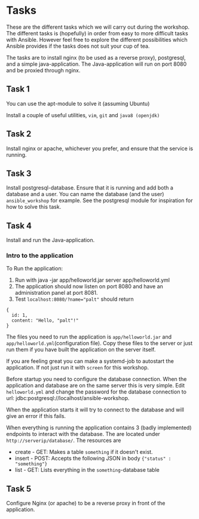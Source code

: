 # Tasks

These are the different tasks which we will carry out during the workshop. The different tasks is (hopefully) in order from easy to more difficult tasks with Ansible. However feel free to explore the different possibilities which Ansible provides if the tasks does not suit your cup of tea.

The tasks are to install nginx (to be used as a reverse proxy), postgresql, and a simple java-application. The Java-application will run on port 8080 and be proxied through nginx.

## Task 1
You can use the apt-module to solve it (assuming Ubuntu)

Install a couple of useful utilities, `vim`, `git` and `java8 (openjdk)`

## Task 2
Install nginx or apache, whichever you prefer, and ensure that the service is running.

## Task 3
Install postgresql-database. Ensure that it is running and add both a database and a user. You can name the database (and the user) `ansible_workshop` for example. See the postgresql module for inspiration for how to solve this task.

## Task 4
Install and run the Java-application.

### Intro to the application

To Run the application:
1. Run with java -jar app/helloworld.jar server app/helloworld.yml
2. The application should now listen on port 8080 and have an administration panel at port 8081.
3. Test `localhost:8080/?name="palt"` should return
```
{
  id: 1,
  content: "Hello, "palt"!"
}
```

The files you need to run the application is `app/helloworld.jar` and  `app/helloworld.yml`(configuration file). Copy these files to the server or just run them if you have built the application on the server itself.

If you are feeling great you can make a systemd-job to autostart the application. If not just run it with `screen` for this workshop.

Before startup you need to configure the database connection. When the application and database are on the same server this is very simple. Edit `helloworld.yml` and change the password for the database connection to url: jdbc:postgresql://localhost/ansible-workshop.

When the application starts it will try to connect to the database and will give an error if this fails.

When everything is running the application contains 3 (badly implemented) endpoints to interact with the database. The are located under `http://serverip/database/`. The resources are

* create - GET: Makes a table `something` if it doesn't exist.
* insert - POST: Accepts the following JSON in body `{"status" : "something"}`
* list - GET: Lists everything in the `something`-database table

## Task 5
Configure Nginx (or apache) to be a reverse proxy in front of the application.
